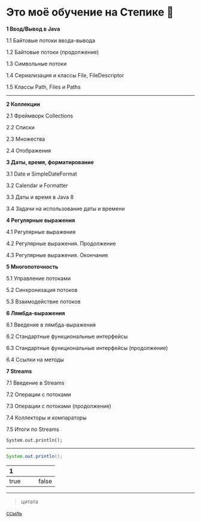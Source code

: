 # Это моё обучение на Степике  📖 #
  
**1  Ввод/Вывод в Java**
  
1.1  Байтовые потоки ввода-вывода
  
1.2  Байтовые потоки (продолжение)
  
1.3  Символьные потоки
  
1.4  Сериализация и классы File, FileDescriptor
  
1.5  Классы Path, Files и Paths
***
  
**2  Коллекции**
  
2.1  Фреймворк Collections
  
2.2  Списки
  
2.3  Множества
  
2.4  Отображения
  
**3  Даты, время, форматирование**
  
3.1  Date и SimpleDateFormat
  
3.2  Calendar и Formatter
  
3.3  Даты и время в Java 8
  
3.4  Задачи на использование даты и времени
  
**4  Регулярные выражения**
  
4.1  Регулярные выражения
  
4.2  Регулярные выражения. Продолжение
  
4.3  Регулярные выражения. Окончание
  
**5  Многопоточность**
  
5.1  Управление потоками
  
5.2  Синхронизация потоков
  
5.3  Взаимодействие потоков
  
**6  Лямбда-выражения**
  
6.1  Введение в лямбда-выражения
  
6.2  Стандартные функциональные интерфейсы
  
6.3  Стандартные функциональные интерфейсы (продолжение)
  
6.4  Ссылки на методы
  
**7  Streams**
  
7.1  Введение в Streams
  
7.2  Операции с потоками
  
7.3  Операции с потоками (продолжение)
  
7.4  Коллекторы и компараторы
  
7.5  Итоги по Streams

`System.out.println();`
***

``` java
System.out.println();
```


|1        | | |              |
|:-|--|--|--:|
|true|||false|

***
>цитата

[ссыль](https://dzen.ru/ "тест")
